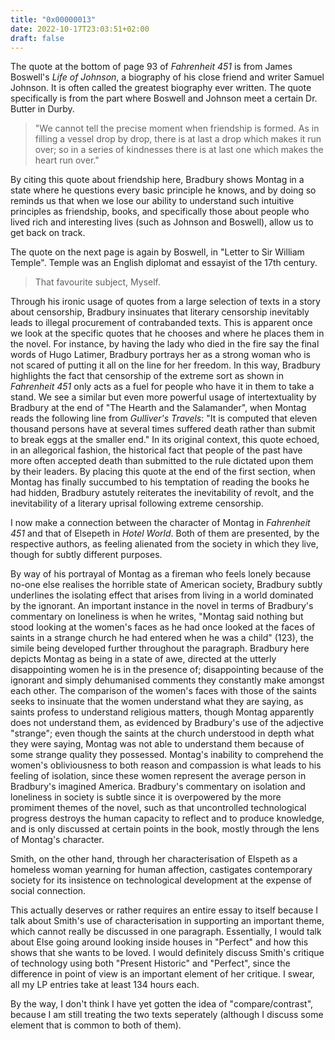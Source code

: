 ```yaml
---
title: "0x00000013"
date: 2022-10-17T23:03:51+02:00
draft: false
---
```


The quote at the bottom of page 93 of _Fahrenheit 451_ is from James Boswell's
_Life of Johnson_, a biography of his close friend and writer Samuel Johnson. It
is often called the greatest biography ever written. The quote specifically is
from the part where Boswell and Johnson meet a certain Dr. Butter in Durby.

> "We cannot tell the precise moment when friendship is formed. As in filling a
> vessel drop by drop, there is at last a drop which makes it run over; so in a
> series of kindnesses there is at last one which makes the heart run over."

By citing this quote about friendship here, Bradbury shows Montag in a state where
he questions every basic principle he knows, and by doing so reminds us that when
we lose our ability to understand such intuitive principles as friendship, books,
and specifically those about people who lived rich and interesting lives (such as
Johnson and Boswell), allow us to get back on track.

The quote on the next page is again by Boswell, in "Letter to Sir William Temple".
Temple was an English diplomat and essayist of the 17th century.

> That favourite subject, Myself.

Through his ironic usage of quotes from a large selection of texts in a story about
censorship, Bradbury insinuates that literary censorship inevitably leads to
illegal procurement of contrabanded texts. This is apparent once we look at the
specific quotes that he chooses and where he places them in the novel. For instance,
by having the lady who died in the fire say the final words of Hugo Latimer, Bradbury 
portrays her as a strong woman who is not scared of putting it all on the line
for her freedom. In this way, Bradbury highlights the fact that censorship of the
extreme sort as shown in _Fahrenheit 451_ only acts as a fuel for people who
have it in them to take a stand. We see a similar but even more powerful usage
of intertextuality by Bradbury at the end of "The Hearth and the Salamander",
when Montag reads the following line from _Gulliver's Travels_: "It is computed
that eleven thousand persons have at several times suffered death rather than
submit to break eggs at the smaller end." In its original context, this quote
echoed, in an allegorical fashion, the historical fact that people of the past have
more often accepted death than submitted to the rule dictated upon them by their
leaders. By placing this quote at the end of the first section, when Montag has
finally succumbed to his temptation of reading the books he had hidden, Bradbury
astutely reiterates the inevitability of revolt, and the inevitability of a
literary uprisal following extreme censorship.

I now make a connection between the character of Montag in _Fahrenheit 451_ and
that of Elsepeth in _Hotel World_. Both of them are presented, by the
respective authors, as feeling alienated from the society in which they live,
though for subtly different purposes.

By way of his portrayal of Montag as a fireman who feels lonely because no-one
else realises the horrible state of American society, Bradbury subtly
underlines the isolating effect that arises from living in a world dominated by
the ignorant.  An important instance in the novel in terms of Bradbury's
commentary on loneliness is when he writes, "Montag said nothing but stood
looking at the women's faces as he had once looked at the faces of saints in a
strange church he had entered when he was a child" (123), the simile being
developed further throughout the paragraph. Bradbury here depicts Montag as
being in a state of awe, directed at the utterly disappointing women he is in
the presence of; disappointing because of the ignorant and simply dehumanised
comments they constantly make amongst each other.  The comparison of the
women's faces with those of the saints seeks to insinuate that the women
understand what they are saying, as saints profess to understand religious
matters, though Montag apparently does not understand them, as evidenced by
Bradbury's use of the adjective "strange"; even though the saints at the church
understood in depth what they were saying, Montag was not able to understand
them because of some strange quality they possessed. Montag's inability to
comprehend the women's obliviousness to both reason and compassion is what
leads to his feeling of isolation, since these women represent the average
person in Bradbury's imagined America.  Bradbury's commentary on isolation and
loneliness in society is subtle since it is overpowered by the more promiment
themes of the novel, such as that uncontrolled technological progress destroys
the human capacity to reflect and to produce knowledge, and is only discussed
at certain points in the book, mostly through the lens of Montag's character.

Smith, on the other hand, through her characterisation of Elspeth as a homeless
woman yearning for human affection, castigates contemporary society for its
insistence on technological development at the expense of social connection.

This actually deserves or rather requires an entire essay to itself because I
talk about Smith's use of characterisation in supporting an important theme,
which cannot really be discussed in one paragraph. Essentially, I would talk
about Else going around looking inside houses in "Perfect" and how this shows
that she wants to be loved. I would definitely discuss Smith's critique of
technology using both "Present Historic" and "Perfect", since the difference in
point of view is an important element of her critique. I swear, all my LP entries
take at least 134 hours each.

By the way, I don't think I have yet gotten the idea of "compare/contrast",
because I am still treating the two texts seperately (although I discuss some
element that is common to both of them).
